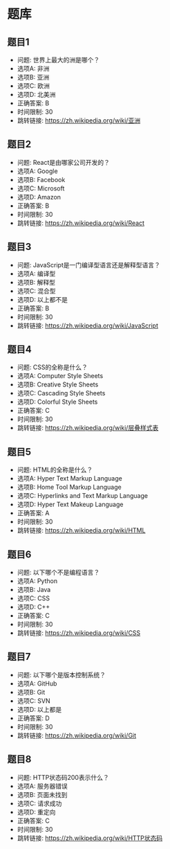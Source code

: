# 题库

## 题目1
- 问题: 世界上最大的洲是哪个？
- 选项A: 非洲
- 选项B: 亚洲
- 选项C: 欧洲
- 选项D: 北美洲
- 正确答案: B
- 时间限制: 30
- 跳转链接: https://zh.wikipedia.org/wiki/亚洲

## 题目2
- 问题: React是由哪家公司开发的？
- 选项A: Google
- 选项B: Facebook
- 选项C: Microsoft
- 选项D: Amazon
- 正确答案: B
- 时间限制: 30
- 跳转链接: https://zh.wikipedia.org/wiki/React

## 题目3
- 问题: JavaScript是一门编译型语言还是解释型语言？
- 选项A: 编译型
- 选项B: 解释型
- 选项C: 混合型
- 选项D: 以上都不是
- 正确答案: B
- 时间限制: 30
- 跳转链接: https://zh.wikipedia.org/wiki/JavaScript

## 题目4
- 问题: CSS的全称是什么？
- 选项A: Computer Style Sheets
- 选项B: Creative Style Sheets
- 选项C: Cascading Style Sheets
- 选项D: Colorful Style Sheets
- 正确答案: C
- 时间限制: 30
- 跳转链接: https://zh.wikipedia.org/wiki/层叠样式表

## 题目5
- 问题: HTML的全称是什么？
- 选项A: Hyper Text Markup Language
- 选项B: Home Tool Markup Language
- 选项C: Hyperlinks and Text Markup Language
- 选项D: Hyper Text Makeup Language
- 正确答案: A
- 时间限制: 30
- 跳转链接: https://zh.wikipedia.org/wiki/HTML

## 题目6
- 问题: 以下哪个不是编程语言？
- 选项A: Python
- 选项B: Java
- 选项C: CSS
- 选项D: C++
- 正确答案: C
- 时间限制: 30
- 跳转链接: https://zh.wikipedia.org/wiki/CSS

## 题目7
- 问题: 以下哪个是版本控制系统？
- 选项A: GitHub
- 选项B: Git
- 选项C: SVN
- 选项D: 以上都是
- 正确答案: D
- 时间限制: 30
- 跳转链接: https://zh.wikipedia.org/wiki/Git

## 题目8
- 问题: HTTP状态码200表示什么？
- 选项A: 服务器错误
- 选项B: 页面未找到
- 选项C: 请求成功
- 选项D: 重定向
- 正确答案: C
- 时间限制: 30
- 跳转链接: https://zh.wikipedia.org/wiki/HTTP状态码